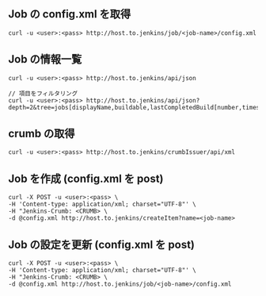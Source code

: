 ## Job の config.xml を取得
```
curl -u <user>:<pass> http://host.to.jenkins/job/<job-name>/config.xml
```

## Job の情報一覧
```
curl -u <user>:<pass> http://host.to.jenkins/api/json

// 項目をフィルタリング
curl -u <user>:<pass> http://host.to.jenkins/api/json?depth=2&tree=jobs[displayName,buildable,lastCompletedBuild[number,timestamp,result,url,duration]]
```

## crumb の取得
```
curl -u <user>:<pass> http://host.to.jenkins/crumbIssuer/api/xml
```

## Job を作成 (config.xml を post)
```
curl -X POST -u <user>:<pass> \
-H 'Content-type: application/xml; charset="UTF-8"' \
-H "Jenkins-Crumb: <CRUMB> \
-d @config.xml http://host.to.jenkins/createItem?name=<job-name>
```

## Job の設定を更新 (config.xml を post)
```
curl -X POST -u <user>:<pass> \
-H 'Content-type: application/xml; charset="UTF-8"' \
-H "Jenkins-Crumb: <CRUMB> \
-d @config.xml http://host.to.jenkins/job/<job-name>/config.xml
```
